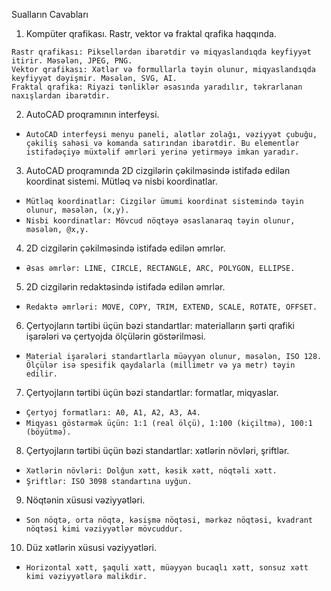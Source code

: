 Sualların Cavabları
1. Kompüter qrafikası. Rastr, vektor və fraktal qrafika haqqında.
   
```
Rastr qrafikası: Piksellərdən ibarətdir və miqyaslandıqda keyfiyyət itirir. Məsələn, JPEG, PNG.
Vektor qrafikası: Xətlər və formullarla təyin olunur, miqyaslandıqda keyfiyyət dəyişmir. Məsələn, SVG, AI.
Fraktal qrafika: Riyazi tənliklər əsasında yaradılır, təkrarlanan naxışlardan ibarətdir.
```
2. AutoCAD proqramının interfeysi.
- ```AutoCAD interfeysi menyu paneli, alətlər zolağı, vəziyyət çubuğu, çəkiliş sahəsi və komanda satırından ibarətdir. Bu elementlər istifadəçiyə müxtəlif əmrləri yerinə yetirməyə imkan yaradır.```
3. AutoCAD proqramında 2D cizgilərin çəkilməsində istifadə edilən koordinat sistemi. Mütləq və nisbi koordinatlar.
- ```Mütləq koordinatlar: Cizgilər ümumi koordinat sistemində təyin olunur, məsələn, (x,y).```
- ```Nisbi koordinatlar: Mövcud nöqtəyə əsaslanaraq təyin olunur, məsələn, @x,y.```
4. 2D cizgilərin çəkilməsində istifadə edilən əmrlər.
- ```Əsas əmrlər: LINE, CIRCLE, RECTANGLE, ARC, POLYGON, ELLIPSE.```
5. 2D cizgilərin redaktəsində istifadə edilən əmrlər.
- ```Redaktə əmrləri: MOVE, COPY, TRIM, EXTEND, SCALE, ROTATE, OFFSET.```
6. Çertyojların tərtibi üçün bəzi standartlar: materialların şərti qrafiki işarələri və çertyojda ölçülərin göstərilməsi.
- ```Material işarələri standartlarla müəyyən olunur, məsələn, ISO 128. Ölçülər isə spesifik qaydalarla (millimetr və ya metr) təyin edilir.```
7. Çertyojların tərtibi üçün bəzi standartlar: formatlar, miqyaslar.
- ```Çertyoj formatları: A0, A1, A2, A3, A4.```
- ```Miqyası göstərmək üçün: 1:1 (real ölçü), 1:100 (kiçiltmə), 100:1 (böyütmə).```
8. Çertyojların tərtibi üçün bəzi standartlar: xətlərin növləri, şriftlər.
- ```Xətlərin növləri: Dolğun xətt, kəsik xətt, nöqtəli xətt.```
- ```Şriftlər: ISO 3098 standartına uyğun.```
9. Nöqtənin xüsusi vəziyyətləri.
- ```Son nöqtə, orta nöqtə, kəsişmə nöqtəsi, mərkəz nöqtəsi, kvadrant nöqtəsi kimi vəziyyətlər mövcuddur.```
10. Düz xətlərin xüsusi vəziyyətləri.
- ```Horizontal xətt, şaquli xətt, müəyyən bucaqlı xətt, sonsuz xətt kimi vəziyyətlərə malikdir.```
